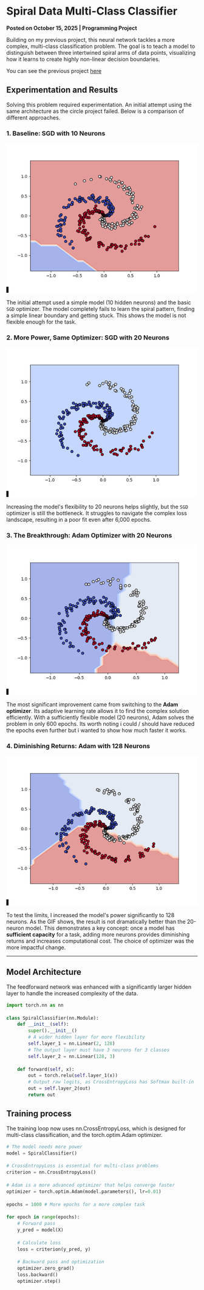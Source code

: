 # Spiral Data Multi-Class Classifier

**Posted on October 15, 2025 | Programming Project**

Building on my previous project, this neural network tackles a more complex, multi-class classification problem. The goal is to teach a model to distinguish between three intertwined spiral arms of data points, visualizing how it learns to create highly non-linear decision boundaries.

You can see the previous project [here](https://github.com/Mors1A4/TrainingStudy/tree/main)

## Experimentation and Results

Solving this problem required experimentation. An initial attempt using the same architecture as the circle project failed. Below is a comparison of different approaches.

### 1. Baseline: SGD with 10 Neurons

![SGD with 10 Neurons](images/training_progress(SGD-10-6k).gif)

The initial attempt used a simple model (10 hidden neurons) and the basic `SGD` optimizer. The model completely fails to learn the spiral pattern, finding a simple linear boundary and getting stuck. This shows the model is not flexible enough for the task.

### 2. More Power, Same Optimizer: SGD with 20 Neurons

![SGD with 20 Neurons](images/training_progress(SGD-20-6k).gif)

Increasing the model's flexibility to 20 neurons helps slightly, but the `SGD` optimizer is still the bottleneck. It struggles to navigate the complex loss landscape, resulting in a poor fit even after 6,000 epochs.

### 3. The Breakthrough: Adam Optimizer with 20 Neurons

![Adam with 20 Neurons](images/training_progress(ADAM-20-600).gif)

The most significant improvement came from switching to the **Adam optimizer**. Its adaptive learning rate allows it to find the complex solution efficiently. With a sufficiently flexible model (20 neurons), Adam solves the problem in only 600 epochs. Its worth noting i could / should have reduced the epochs even further but i wanted to show how much faster it works.

### 4. Diminishing Returns: Adam with 128 Neurons

![Adam with 128 Neurons](images/training_progress(ADAM-128-600).gif)

To test the limits, I increased the model's power significantly to 128 neurons. As the GIF shows, the result is not dramatically better than the 20-neuron model. This demonstrates a key concept: once a model has **sufficient capacity** for a task, adding more neurons provides diminishing returns and increases computational cost. The choice of optimizer was the more impactful change.

---

## Model Architecture

The feedforward network was enhanced with a significantly larger hidden layer to handle the increased complexity of the data.

```python
import torch.nn as nn

class SpiralClassifier(nn.Module):
    def __init__(self):
        super().__init__()
        # A wider hidden layer for more flexibility
        self.layer_1 = nn.Linear(2, 128)
        # The output layer must have 3 neurons for 3 classes
        self.layer_2 = nn.Linear(128, 3)

    def forward(self, x):
        out = torch.relu(self.layer_1(x))
        # Output raw logits, as CrossEntropyLoss has Softmax built-in
        out = self.layer_2(out)
        return out
```

## Training process 

The training loop now uses nn.CrossEntropyLoss, which is designed for multi-class classification, and the torch.optim.Adam optimizer.

```python
# The model needs more power
model = SpiralClassifier()

# CrossEntropyLoss is essential for multi-class problems
criterion = nn.CrossEntropyLoss()

# Adam is a more advanced optimizer that helps converge faster
optimizer = torch.optim.Adam(model.parameters(), lr=0.01)

epochs = 1000 # More epochs for a more complex task

for epoch in range(epochs):
    # Forward pass
    y_pred = model(X)

    # Calculate loss
    loss = criterion(y_pred, y)

    # Backward pass and optimization
    optimizer.zero_grad()
    loss.backward()
    optimizer.step()
```
